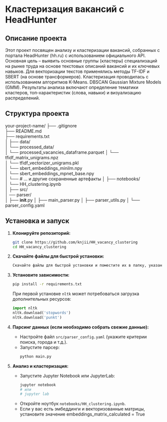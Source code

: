 # Кластеризация вакансий с HeadHunter

## Описание проекта

Этот проект посвящен анализу и кластеризации вакансий, собранных с портала HeadHunter (hh.ru) с использованием официального API. Основная цель – выявить основные группы (кластеры) специализаций на рынке труда на основе текстовых описаний вакансий и их ключевых навыков. Для векторизации текстов применялись методы TF-IDF и SBERT (на основе трансформеров). Кластеризация проводилась с использованием алгоритмов K-Means. DBSCAN Gaussian Mixture Models (GMM). Результаты анализа включают определение тематики кластеров, топ-характеристик (слова, навыки) и визуализацию распределений.

## Структура проекта

your-project-name/
├── .gitignore             
├── README.md              
├── requirements.txt       
│
├── data/                  
│   └── processed_data/        
│       └── processed_vacancies_dataframe.parquet 
│       └── tfidf_matrix_unigrams.npz           
│       └── tfidf_vectorizer_unigrams.pkl      
│       └── sbert_embeddings_minilm.npy         
│       └── sbert_embeddings_mpnet_base.npy     
│       └── # ... и другие сохраненные артефакты
│
├── notebooks/            
│   └── HH_clustering.ipynb  
│
├── src/                   
│   ── parser/            
│      ├── __init__.py
│      ├── main_parser.py 
│      ├── parser_utils.py
│      └── parser_config.yaml



## Установка и запуск

1.  **Клонируйте репозиторий:**
    ```bash
    git clone https://github.com/knjii/HH_vacancy_clustering
    cd HH_vacancy_clustering
    ```

2.  **Скачайте файлы для быстрой установки:**
    ```bash
    Скачайте файлы для быстрой установки и поместите их в папку, указанную на схеме (..data/processed_data) 
    ```

3.  **Установите зависимости:**
    ```bash
    pip install -r requirements.txt
    ```
    При первой установке `nltk` может потребоваться загрузка дополнительных ресурсов:
    ```python
    import nltk
    nltk.download('stopwords')
    nltk.download('punkt')
    ```

4.  **Парсинг данных (если необходимо собрать свежие данные):**
    *   Настройте файл `src/parser_config.yaml` (укажите критерии поиска, города и т.д.).
    *   Запустите парсер:
        ```bash
        python main.py
        ```

5.  **Анализ и кластеризация:**
    *   Запустите Jupyter Notebook или JupyterLab:
        ```bash
        jupyter notebook
        # или
        # jupyter lab
        ```
    *   Откройте ноутбук `notebooks/HH_clustering.ipynb`.
    *   Если у вас есть эмбеддинги и векторизованные матрицы, установите значение embeddings_matrix_calculated = True
